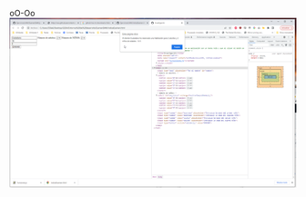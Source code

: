 oO-Oo
![Imagen](https://github.com/GSV-Grey-Area/GSDA/blob/main/assets/images/2022-10-13%2020_14_27.png?raw=true)

